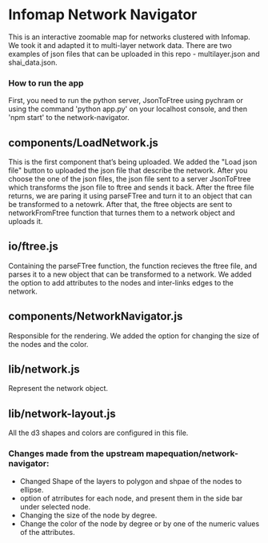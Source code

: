 # Infomap Network Navigator
This is an interactive zoomable map for networks clustered with Infomap. We took it and adapted it to multi-layer network data. There are two examples of json files that can be uploaded in this repo - multilayer.json and shai_data.json.

### How to run the app
First, you need to run the python server, JsonToFtree using pychram or using the command 'python app.py' on your localhost console, and then 'npm start' to the network-navigator.

## components/LoadNetwork.js
This is the first component that’s being uploaded. We added the "Load json file" button to uploaded the json file that describe the network. After you choose the one of the json files, the json file sent to a server JsonToFtree which transforms the json file to ftree and sends it back. After the ftree file returns, we are paring it using parseFTree and turn it to an object that can be transformed to a netowrk. After that, the ftree objects are sent to networkFromFtree function that turnes them to a network object and uploads it.

## io/ftree.js
Containing the parseFTree function, the function recieves the ftree file, and parses it to a new object that can be transformed to a network. We added the option to add attributes to the nodes and inter-links edges to the network.

## components/NetworkNavigator.js
Responsible for the rendering. We added the option for changing the size of the nodes and the color.

##  lib/network.js
Represent the network object.

## lib/network-layout.js
All the d3 shapes and colors are configured in this file.


### Changes made from the upstream mapequation/network-navigator:
* Changed Shape of the layers to polygon and shpae of the nodes to ellipse.
* option of atrributes for each node, and present them in the side bar under selected node.
* Changing the size of the node by degree.
* Change the color of the node by degree or by one of the numeric values of the attributes.
